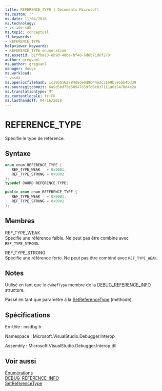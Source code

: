 ```yaml
---
title: REFERENCE_TYPE | Documents Microsoft
ms.custom: ''
ms.date: 11/04/2016
ms.technology:
- vs-ide-sdk
ms.topic: conceptual
f1_keywords:
- REFERENCE_TYPE
helpviewer_keywords:
- REFERENCE_TYPE enumeration
ms.assetid: b1ffba10-eb9d-48ba-bf48-6d8b71d6f270
author: gregvanl
ms.author: gregvanl
manager: douge
ms.workload:
- vssdk
ms.openlocfilehash: 1c30bb562784d9de0d9b44a2c3169b595bb4bd39
ms.sourcegitcommit: 6a9d5bd75e50947659fd6c837111a6a547884e2a
ms.translationtype: MT
ms.contentlocale: fr-FR
ms.lasthandoff: 04/16/2018
---
```

# <a name="referencetype"></a>REFERENCE_TYPE
Spécifie le type de référence.  
  
## <a name="syntax"></a>Syntaxe  
  
```cpp  
enum enum_REFERENCE_TYPE {   
   REF_TYPE_WEAK   = 0x0001,  
   REF_TYPE_STRONG = 0x0002  
};  
typedef DWORD REFERENCE_TYPE;  
```  
  
```csharp  
public enum enum_REFERENCE_TYPE {   
   REF_TYPE_WEAK   = 0x0001,  
   REF_TYPE_STRONG = 0x0002  
};  
```  
  
## <a name="members"></a>Membres  
 REF_TYPE_WEAK  
 Spécifie une référence faible. Ne peut pas être combiné avec `REF_TYPE_STRONG`.  
  
 REF_TYPE_STRONG  
 Spécifie une référence forte. Ne peut pas être combiné avec `REF_TYPE_WEAK`.  
  
## <a name="remarks"></a>Notes  
 Utilisé en tant que le `dwRefType` membre de la [DEBUG_REFERENCE_INFO](../../../extensibility/debugger/reference/debug-reference-info.md) structure.  
  
 Passé en tant que paramètre à la [SetReferenceType](../../../extensibility/debugger/reference/idebugreference2-setreferencetype.md) (méthode).  
  
## <a name="requirements"></a>Spécifications  
 En-tête : msdbg.h  
  
 Namespace : Microsoft.VisualStudio.Debugger.Interop  
  
 Assembly : Microsoft.VisualStudio.Debugger.Interop.dll  
  
## <a name="see-also"></a>Voir aussi  
 [Énumérations](../../../extensibility/debugger/reference/enumerations-visual-studio-debugging.md)   
 [DEBUG_REFERENCE_INFO](../../../extensibility/debugger/reference/debug-reference-info.md)   
 [SetReferenceType](../../../extensibility/debugger/reference/idebugreference2-setreferencetype.md)
